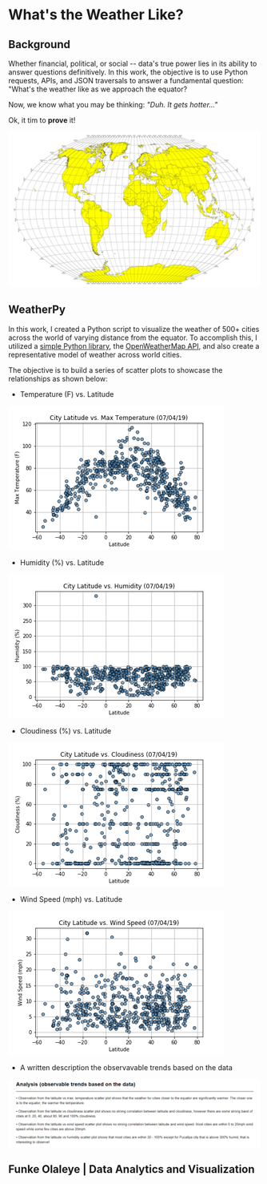 # What's the Weather Like?

## Background

Whether financial, political, or social -- data's true power lies in its ability to answer questions definitively. In this work, the objective is to use Python requests, APIs, and JSON traversals to answer a fundamental question: "What's the weather like as we approach the equator? 

Now, we know what you may be thinking: _"Duh. It gets hotter..."_

Ok, it tim to **prove** it!

![Equator](Python_APIs/equatorsign.png)

## WeatherPy

In this work, I created a Python script to visualize the weather of 500+ cities across the world of varying distance from the equator. To accomplish this, I utilized a [simple Python library](https://pypi.python.org/pypi/citipy), the [OpenWeatherMap API](https://openweathermap.org/api), and also create a representative model of weather across world cities.

The objective is to build a series of scatter plots to showcase the relationships as shown below:

* Temperature (F) vs. Latitude

![temp](Python_APIs/MaxTemp_vs_Latitude.png)

* Humidity (%) vs. Latitude

![humid](Python_APIs/Lat_vs_Humidity.png)

* Cloudiness (%) vs. Latitude

![cloudy](Python_APIs/Lat_vs_Cloudiness.png)

* Wind Speed (mph) vs. Latitude

![wind](Python_APIs/Lat_Vs_WindSpeed.png)


* A written description the observavable trends based on the data

![observable_trends](Python_APIs/observable_trends.png)

## Funke Olaleye | Data Analytics and Visualization

